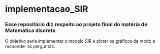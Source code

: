 # implementacao_SIR

### Esse repositório diz respeito ao projeto final do matéria de Matemática discreta ###

O objetivo seria implementar o modelo SIR e plotar os gráficos de modo a responder as perguntas. 
